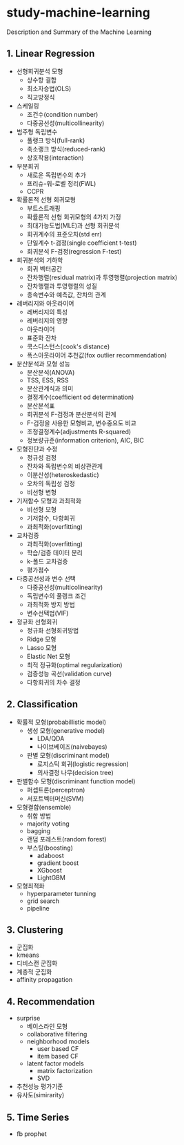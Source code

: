 # study-machine-learning
Description and Summary of the Machine Learning

## 1. Linear Regression
- 선형회귀분석 모형
    - 상수항 결합
    - 최소자승법(OLS)
    - 직교방정식
- 스케일링
    - 조건수(condition number)
    - 다중공선성(multicollinearity)
- 범주형 독립변수
    - 풀랭크 방식(full-rank)
    - 축소랭크 방식(reduced-rank)
    - 상호작용(interaction)
- 부분회귀
    - 새로운 독립변수의 추가
    - 프리슈-워-로벨 정리(FWL)
    - CCPR
- 확률론적 선형 회귀모형
    - 부트스트래핑
    - 확률론적 선형 회귀모형의 4가지 가정
    - 최대가능도법(MLE)과 선형 회귀분석
    - 회귀계수의 표준오차(std err)
    - 단일계수 t-검정(single coefficient t-test)
    - 회귀분석 F-검정(regression F-test)
- 회귀분석의 기하학
    - 회귀 벡터공간
    - 잔차행렬(residual matrix)과 투영행렬(projection matrix)
    - 잔차행렬과 투영행렬의 성질
    - 종속변수와 예측값, 잔차의 관계
- 레버리지와 아웃라이어
    - 레버리지의 특성
    - 레버리지의 영향
    - 아웃라이어
    - 표준화 잔차
    - 쿡스디스턴스(cook's distance)
    - 폭스아웃라이어 추천값(fox outlier recommendation)
- 분산분석과 모형 성능
    - 분산분석(ANOVA)
    - TSS, ESS, RSS
    - 분산관계식과 의미
    - 결정계수(coefficient od determination)
    - 분산분석표
    - 회귀분석 F-검정과 분산분석의 관계
    - F-검정을 사용한 모형비교, 변수중요도 비교
    - 조정결정계수(adjustments R-squared)
    - 정보량규준(information criterion), AIC, BIC
- 모형진단과 수정
    - 정규성 검정
    - 잔차와 독립변수의 비상관관계
    - 이분산성(heteroskedastic)
    - 오차의 독립성 검정
    - 비선형 변형
- 기저함수 모형과 과최적화
    - 비선형 모형
    - 기저함수, 다항회귀
    - 과최적화(overfitting)
- 교차검증
    - 과최적화(overfitting)
    - 학습/검증 데이터 분리
    - k-폴드 교차검증
    - 평가점수
- 다중공선성과 변수 선택
    - 다중공선성(multicolinearity)
    - 독립변수의 풀랭크 조건
    - 과최적화 방지 방법
    - 변수선택법(VIF)
- 정규화 선형회귀
    - 정규화 선형회귀방법
    - Ridge 모형
    - Lasso 모형
    - Elastic Net 모형
    - 최적 정규화(optimal regularization)
    - 검증성능 곡선(validation curve)
    - 다항회귀의 차수 결정

## 2. Classification
- 확률적 모형(probabillistic model)
    - 생성 모형(generative model)
        - LDA/QDA
        - 나이브베이즈(naivebayes)
    - 판별 모형(discriminant model)
        - 로지스틱 회귀(logistic regression)
        - 의사결정 나무(decision tree)
- 판별함수 모형(discriminant function model)
    - 퍼셉트론(perceptron)
    - 서포트벡터머신(SVM)
- 모형결합(ensemble)
    - 취합 방법
    - majority voting
    - bagging
    - 랜덤 포레스트(random forest)
    - 부스팅(boosting)
        - adaboost
        - gradient boost
        - XGboost
        - LightGBM
- 모형최적화
    - hyperparameter tunning
    - grid search
    - pipeline

## 3. Clustering
- 군집화
- kmeans
- 디비스캔 군집화
- 계층적 군집화
- affinity propagation

## 4. Recommendation
- surprise
    - 베이스라인 모형
    - collaborative filtering
    - neighborhood models
        - user based CF
        - item based CF
    - latent factor models
        - matrix factorization
        - SVD
- 추천성능 평가기준
- 유사도(simirarity)

## 5. Time Series
- fb prophet
